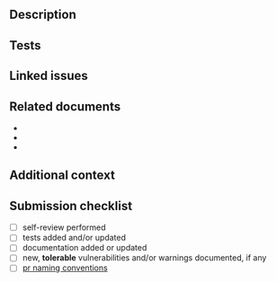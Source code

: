 ## Description

<!-- A clear and concise description of your changes. -->

## Tests

<!-- What did you test? List tests, include snippet from test suites, or write "N/A" if tests were not needed. -->

## Linked issues

<!--
A list of linked issues and/or pull requests.

- <closes|fixes|resolves> #<issue-number>
- <prereleases|releases> #<pr-number>
-->

## Related documents

<!-- A list of related documents (e.g. docs, proposals, specs, etc), if any. -->

-
-
-

## Additional context

<!--
Include additional details here. Be sure to note if any tolerable vulnerabilities or warnings have been introduced.
-->

## Submission checklist

- [ ] self-review performed
- [ ] tests added and/or updated
- [ ] documentation added or updated
- [ ] new, **tolerable** vulnerabilities and/or warnings documented, if any
- [ ] [pr naming conventions][1]

[1]:
    https://github.com/flex-development/docast-parse/blob/main/CONTRIBUTING.md#pull-request-titles
